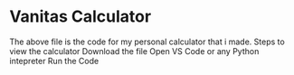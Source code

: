 # Vanitas Calculator
The above file is the code for my personal calculator that i made.
Steps to view the calculator
Download the file
Open VS Code or any Python intepreter
Run the Code
